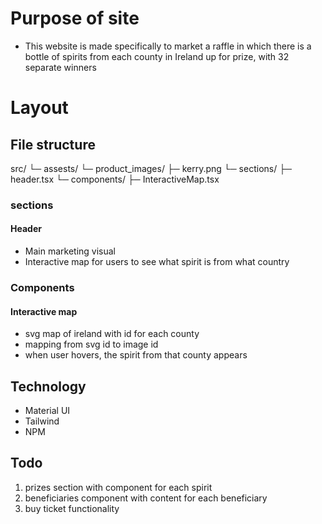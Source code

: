 # Purpose of site
- This website is made specifically to market a raffle in which there is a bottle of spirits from each county in Ireland up for prize, with 32 separate winners

# Layout

## File structure

src/
└─ assests/
    └─ product_images/
        ├─ kerry.png
└─ sections/
    ├─ header.tsx
└─ components/
    ├─ InteractiveMap.tsx

### sections

#### Header
- Main marketing visual
- Interactive map for users to see what spirit is from what country

### Components

#### Interactive map
- svg map of ireland with id for each county
- mapping from svg id to image id 
- when user hovers, the spirit from that county appears

## Technology
- Material UI
- Tailwind
- NPM

## Todo

1. prizes section with component for each spirit
2. beneficiaries component with content for each beneficiary
3. buy ticket functionality